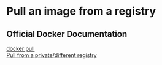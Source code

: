 # Pull an image from a registry

## Official Docker Documentation
[docker pull](https://docs.docker.com/engine/reference/commandline/pull/)  
[Pull from a private/different registry](https://docs.docker.com/engine/reference/commandline/pull/#pull-from-a-different-registry)  
